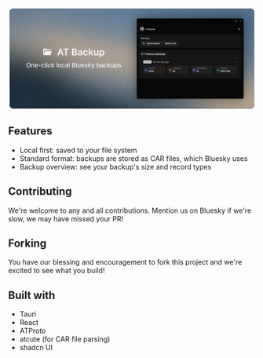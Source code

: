 <div align="center">
<img src="./images/atbackup_large.png"/>
</div>

## Features

- Local first: saved to your file system
- Standard format: backups are stored as CAR files, which Bluesky uses
- Backup overview: see your backup's size and record types

## Contributing

We're welcome to any and all contributions. Mention us on Bluesky if we're slow, we may have missed your PR!

## Forking

You have our blessing and encouragement to fork this project and we're excited to see what you build!

## Built with

- Tauri
- React
- ATProto
- atcute (for CAR file parsing)
- shadcn UI
